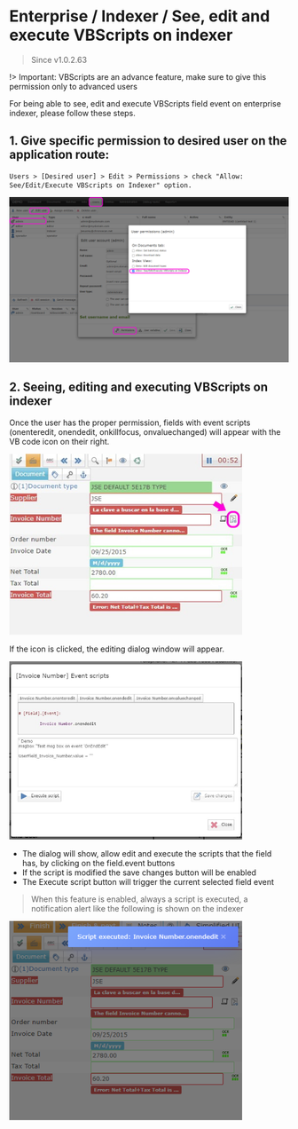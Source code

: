 # Enterprise / Indexer / See, edit and execute VBScripts on indexer

> Since v1.0.2.63

!> Important: VBScripts are an advance feature, make sure to give this permission only to advanced users

For being able to see, edit and execute VBScripts field event on enterprise indexer, please follow these steps.

## 1. Give specific permission to desired user on the application route:

```
Users > [Desired user] > Edit > Permissions > check "Allow: See/Edit/Execute VBScripts on Indexer" option.
```

<img src="./_images_/vbscript/user_permission.png" width="820" height="auto">  


## 2. Seeing, editing and executing VBScripts on indexer

Once the user has the proper permission, fields with event scripts (onenteredit, onendedit, onkillfocus, onvaluechanged) will appear with the VB code icon on their right.

<img src="./_images_/vbscript/vb_icon.jpg" width="420" height="auto">  

If the icon is clicked, the editing dialog window will appear.

<img src="./_images_/vbscript/dialog.jpg" width="420" height="auto">  

* The dialog will show, allow edit and execute the scripts that the field has, by clicking on the field.event buttons
* If the script is modified the save changes button will be enabled
* The Execute script button will trigger the current selected field event


> When this feature is enabled, always a script is executed, a notification alert like the following is shown on the indexer

<img src="./_images_/vbscript/alert.png" width="420" height="auto">  

